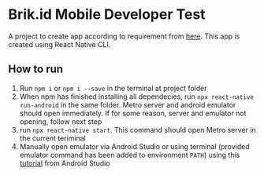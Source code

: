 # Brik.id Mobile Developer Test

A project to create app according to requirement from [here](https://github.com/brik-id/test-m). This app is created using React Native CLI.

## How to run
1. Run ```npm i``` or ```npm i --save``` in the terminal at project folder
2. When npm has finished installing all dependecies, run ```npx react-native run-android``` in the same folder. Metro server and android emulator should open immediately. If for some reason, server and emulator not opening, follow next step
3. run ```npx react-native start```. This command should open Metro server in the current teriminal
4. Manually open emulator via Android Studio or using terminal (provided emulator command has been added to environment ```PATH```) using this [tutorial](https://developer.android.com/studio/run/emulator-commandline) from Android Studio

